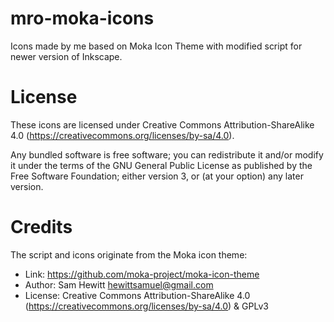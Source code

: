 # mro-moka-icons

Icons made by me based on Moka Icon Theme with modified script for newer version of Inkscape.

# License

These icons are licensed under Creative Commons Attribution-ShareAlike 4.0 (https://creativecommons.org/licenses/by-sa/4.0).

Any bundled software is free software; you can redistribute it and/or modify it under the terms of the GNU General Public License as published by the Free Software Foundation; either version 3, or (at your option) any later version.

# Credits

The script and icons originate from the Moka icon theme:

- Link: https://github.com/moka-project/moka-icon-theme
- Author: Sam Hewitt hewittsamuel@gmail.com
- License: Creative Commons Attribution-ShareAlike 4.0 (https://creativecommons.org/licenses/by-sa/4.0) & GPLv3

